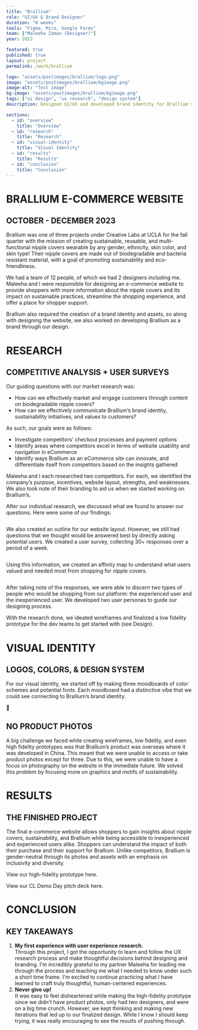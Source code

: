 ```yaml
---
title: "Brallium"
role: "UI/UX & Brand Designer"
duration: "8 weeks"
tools: "Figma, Miro, Google Forms"
team: ["Maleeha Zaman (Designer)"]
year: 2023

featured: true
published: true
layout: project
permalink: /work/brallium

logo: "assets/postimages/brallium/logo.png"
image: "assets/postimages/brallium/bgimage.png"
image-alt: "Test image"
bg-image: "assets/postimages/brallium/bgimage.png"
tags: ["ui design", "ux research", "design system"]
description: Designed UI/UX and developed brand identity for Brallium's ecommerce site, highlighting sustainability and gender-neutrality, in an 8-week project with a 2-person design team.

sections:
  - id: "overview"
    title: "Overview"
  - id: "research"
    title: "Research"
  - id: "visual-identity"
    title: "Visual Identity"
  - id: "results"
    title: "Results"
  - id: "conclusion"
    title: "Conclusion"
---
```


<div class="project-content">
    <div class="section">
        <div class="section-header" id="overview">
            <h1>BRALLIUM E-COMMERCE WEBSITE</h1>
            <h2>OCTOBER - DECEMBER 2023</h2>
        </div>
        <div class="section-content">
            <p>Brallium was one of three projects under Creative Labs at UCLA for the fall quarter with the mission of creating <span>sustainable, reusable, and multi-functional nipple covers wearable by any gender, ethnicity, skin color, and skin type</span>! Their nipple covers are made out of biodegradable and bacteria resistant material, with a goal of promoting sustainability and eco-friendliness.</p>
            <p>We had a team of 12 people, of which we had 2 designers including me. Maleeha and I were responsible for designing an e-commerce website to provide shoppers with more information about the nipple covers and its impact on sustainable practices, streamline the shopping experience, and offer a place for shopper support.</p>
            <p>Brallium also required the creation of a brand identity and assets, so along with designing the website, we also worked on developing Brallium as a brand through our design.</p>
        </div>
    </div>
    <div class="section">
        <div class="section-header" id="research">
            <h1>RESEARCH</h1>
            <h2>COMPETITIVE ANALYSIS + USER SURVEYS</h2>
        </div>
        <div class="section-content">
            <p>Our guiding questions with our market research was:</p>
            <ul>
                <li>How can we effectively market and engage customers through content on biodegradable nipple covers?</li>
                <li>How can we effectively communicate Brallium’s brand identity, sustainability initiatives, and values to customers?</li>
            </ul>
            <p>As such, our <span>goals</span> were as follows:</p>
            <ul>
                <li>Investigate competitors' checkout processes and payment options</li>
                <li>Identify areas where competitors excel in terms of website usability and navigation in eCommerce</li>
                <li>Identify ways Brallium as an eCommerce site can innovate, and differentiate itself from competitors based on the insights gathered</li>
            </ul>
            <p>Maleeha and I each researched two competitors. For each, we identified the company’s purpose, incentives, website layout, strengths, and weaknesses. We also took note of their branding to aid us when we started working on Brallium’s.</p>
            <p>After our individual research, we discussed what we found to answer our questions. Here were some of our findings:</p>
            <img src="" alt="">
            <p>We also created an outline for our website layout. However, we still had questions that we thought would be answered best by directly asking potential users. We created a user survey, collecting 30+ responses over a period of a week.</p>
            <img src="" alt="">
            <p>Using this information, we created an affinity map to understand what users valued and needed most from shopping for nipple covers.</p>
            <img src="" alt="">
            <p>After taking note of the responses, we were able to discern two types of people who would be shopping from our platform: the experienced user and the inexperienced user. We developed two user personas to guide our designing process.</p>
            <p>With the research done, we ideated wireframes and finalized a low fidelity prototype for the dev teams to get started with (see Design).</p>
        </div>
    </div>
    <div class="section">
        <div class="section-header" id="visual-identity">
            <h1>VISUAL IDENTITY</h1>
            <h2>LOGOS, COLORS, & DESIGN SYSTEM</h2>
        </div>
        <div class="section-content">
            <p>For our visual identity, we started off by making three moodboards of color schemes and potential fonts. Each moodboard had a distinctive vibe that we could see connecting to Brallium’s brand identity.</p>
            <div class="callout">
                <div class="emoji">🚦</div>
                <div class="content">
                    <h2 class="header">NO PRODUCT PHOTOS</h2>
                    <p class="para">A big challenge we faced while creating wireframes, low fidelity, and even high fidelity prototypes was that Brallium’s product was overseas where it was developed in China. This meant that we were unable to access or take product photos except for three. Due to this, we were unable to have a focus on photography on the website in the immediate future. We solved this problem by focusing more on graphics and motifs of sustainability.</p>
                </div>
            </div>
        </div>
    </div>
    <div class="section">
        <div class="section-header" id="results">
            <h1>RESULTS</h1>
            <h2>THE FINISHED PROJECT</h2>
        </div>
        <div class="section-content">
            <p>The final e-commerce website allows shoppers to gain insights about nipple covers, sustainability, and Brallium while being accessible to inexperienced and experienced users alike. Shoppers can understand the impact of both their purchase and their support for Brallium. Unlike competitors, Brallium is gender-neutral through its photos and assets with an emphasis on inclusivity and diversity.</p>
            <p>View our high-fidelity prototype here.</p>
            <p>View our CL Demo Day pitch deck here.</p>
        </div>
    </div>
    <div class="section conclusion">
        <div class="section-header" id="conclusion">
            <h1>CONCLUSION</h1>
            <h2>KEY TAKEAWAYS</h2>
        </div>
        <div class="section-content">
            <ol>
                <li><strong>My first experience with user experience research.</strong><br>
                    Through this project, I got the opportunity to learn and follow the UX research process and make thoughtful decisions behind designing and branding. I'm incredibly grateful to my partner Maleeha for leading me through the process and teaching me what I needed to know under such a short time frame. I'm excited to continue practicing what I have learned to craft truly thoughtful, human-centered experiences.</li>
                <li><strong>Never give up!</strong><br>
                    It was easy to feel disheartened while making the high-fidelity prototype since we didn't have product photos, only had two designers, and were on a big time crunch. However, we kept thinking and making new iterations that led up to our finalized design. While I know I should keep trying, it was really encouraging to see the results of pushing through.</li>
            </ol>
        </div>
    </div>
</div>